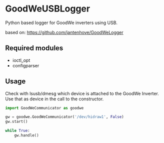 # GoodWeUSBLogger
Python based logger for GoodWe inverters using USB.

based on: https://github.com/jantenhove/GoodWeLogger

## Required modules

* ioctl_opt
* configparser

## Usage

Check with lsusb/dmesg which device is attached to the GoodWe Inverter. Use that as device in the call to the constructor.

```python
import GoodWeCommunicator as goodwe

gw = goodwe.GoodWeCommunicator('/dev/hidraw1', False)
gw.start()

while True:
    gw.handle()

```

